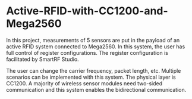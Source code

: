 # Active-RFID-with-CC1200-and-Mega2560
In this project, measurements of 5 sensors are put in the payload of an active RFID system connected to Mega2560. In this system, the user has full control of register configurations. The register configuration is facilitated by SmartRF Studio. 


The user can change the carrier frequency, packet length, etc. Multiple scenarios can be implemented with this system. The physical layer is CC1200. A majority of wireless sensor modules need two-sided communication and this system enables the bidirectional communication.
